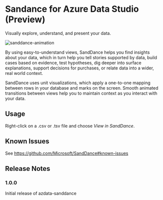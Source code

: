 # Sandance for Azure Data Studio (Preview)

Visually explore, understand, and present your data.

![sanddance-animation](https://user-images.githubusercontent.com/11507384/54236654-52d42800-44d1-11e9-859e-6c5d297a46d2.gif)

By using easy-to-understand views, SandDance helps you find insights about your data, which in turn help you tell stories supported by data, build cases based on evidence, test hypotheses, dig deeper into surface explanations, support decisions for purchases, or relate data into a wider, real world context.

SandDance uses unit visualizations, which apply a one-to-one mapping between rows in your database and marks on the screen.
Smooth animated transitions between views help you to maintain context as you interact with your data.

## Usage

Right-click on a .csv or .tsv file and choose *View in SandDance*.

## Known Issues

See https://github.com/Microsoft/SandDance#known-issues

## Release Notes

### 1.0.0

Initial release of azdata-sanddance
